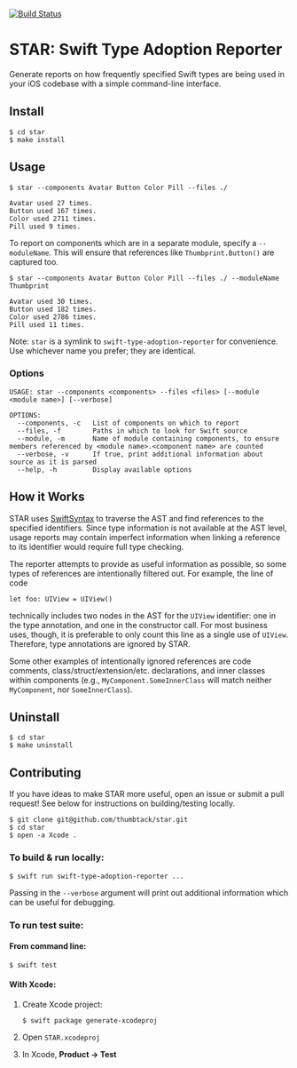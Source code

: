 [![Build Status](https://badgen.net/travis/thumbtack/star)](https://travis-ci.com/thumbtack/star)

# STAR: Swift Type Adoption Reporter

Generate reports on how frequently specified Swift types are being used in your iOS codebase with a simple command-line interface.

## Install

```
$ cd star
$ make install
```

## Usage

```
$ star --components Avatar Button Color Pill --files ./

Avatar used 27 times.
Button used 167 times.
Color used 2711 times.
Pill used 9 times.
```

To report on components which are in a separate module, specify a `--moduleName`. This will ensure that  references like `Thumbprint.Button()` are captured too.

```
$ star --components Avatar Button Color Pill --files ./ --moduleName Thumbprint

Avatar used 30 times.
Button used 182 times.
Color used 2786 times.
Pill used 11 times.
```

Note: `star` is a symlink to `swift-type-adoption-reporter` for convenience. Use whichever name you prefer; they are identical.

### Options

```
USAGE: star --components <components> --files <files> [--module <module name>] [--verbose]

OPTIONS:
  --components, -c   List of components on which to report
  --files, -f        Paths in which to look for Swift source
  --module, -m       Name of module containing components, to ensure members referenced by <module name>.<component name> are counted
  --verbose, -v      If true, print additional information about source as it is parsed
  --help, -h         Display available options
```

## How it Works

STAR uses [SwiftSyntax](https://github.com/apple/swift-syntax) to traverse the AST and find references to the specified identifiers.
Since type information is not available at the AST level, usage reports may contain imperfect information when linking a reference to its identifier would require full type checking.

The reporter attempts to provide as useful information as possible, so some types of references are intentionally filtered out. For example, the line of code
```
let foo: UIView = UIView()
```
technically includes two nodes in the AST for the `UIView` identifier: one in the type annotation, and one in the constructor call. For most business uses, though, it is preferable to only count this line as a single use of `UIView`. Therefore, type annotations are ignored by STAR.

Some other examples of intentionally ignored references are code comments, class/struct/extension/etc. declarations, and inner classes within components (e.g., `MyComponent.SomeInnerClass` will match neither `MyComponent`, nor `SomeInnerClass`).

## Uninstall

```
$ cd star
$ make uninstall
```

## Contributing

If you have ideas to make STAR more useful, open an issue or submit a pull request! See below for instructions on building/testing locally.

```
$ git clone git@github.com/thumbtack/star.git
$ cd star
$ open -a Xcode .
```

### To build & run locally:
```
$ swift run swift-type-adoption-reporter ...
```

Passing in the `--verbose` argument will print out additional information which can be useful for debugging.

### To run test suite:

#### From command line:
```
$ swift test
```

#### With Xcode:
1. Create Xcode project:

    ```
    $ swift package generate-xcodeproj
    ```
2. Open `STAR.xcodeproj`
3. In Xcode, **Product -> Test**
